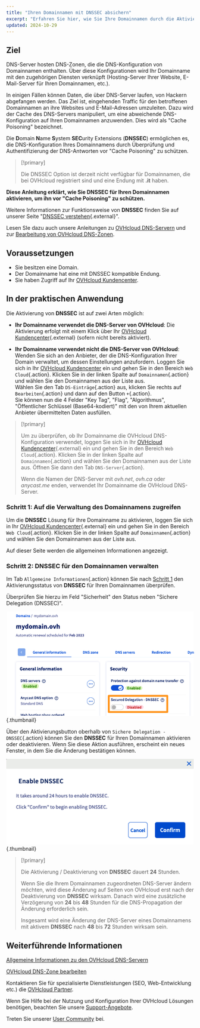 ```yaml
---
title: "Ihren Domainnamen mit DNSSEC absichern"
excerpt: "Erfahren Sie hier, wie Sie Ihre Domainnamen durch die Aktivierung von DNSSEC vor Cache Poisoning schützen können"
updated: 2024-10-29
---
```


## Ziel 

DNS-Server hosten DNS-Zonen, die die DNS-Konfiguration von Domainnamen enthalten. Über diese Konfigurationen wird Ihr Domainname mit den zugehörigen Diensten verknüpft (Hosting-Server Ihrer Website, E-Mail-Server für Ihren Domainnamen, etc.).

In einigen Fällen können Daten, die über DNS-Server laufen, von Hackern abgefangen werden. Das Ziel ist, eingehenden Traffic für den betroffenen Domainnamen an ihre Websites und E-Mail-Adressen umzuleiten. Dazu wird der Cache des DNS-Servers manipuliert, um eine abweichende DNS-Konfiguration auf Ihren Domainnamen anzuwenden. Dies wird als "Cache Poisoning" bezeichnet. 

Die **D**omain **N**ame **S**ystem **SEC**urity Extensions (**DNSSEC**) ermöglichen es, die DNS-Konfiguration Ihres Domainnamens durch Überprüfung und Authentifizierung der DNS-Antworten vor "Cache Poisoning" zu schützen.

> [!primary]
>
> Die DNSSEC Option ist derzeit nicht verfügbar für Domainnamen, die bei OVHcloud registriert sind und eine Endung mit **.it** haben.
>

**Diese Anleitung erklärt, wie Sie DNSSEC für Ihren Domainnamen aktivieren, um ihn vor "Cache Poisoning" zu schützen.**

Weitere Informationen zur Funktionsweise von **DNSSEC** finden Sie auf unserer Seite "[DNSSEC verstehen](/links/web/domains-dnssec){.external}".

Lesen SIe dazu auch unsere Anleitungen zu [OVHcloud DNS-Servern](/pages/web_cloud/domains/dns_server_general_information) und zur [Bearbeitung von OVHcloud DNS-Zonen](/pages/web_cloud/domains/dns_zone_edit).

## Voraussetzungen

- Sie besitzen eine Domain.
- Der Domainname hat eine mit DNSSEC kompatible Endung.
- Sie haben Zugriff auf Ihr [OVHcloud Kundencenter](/links/manager).

## In der praktischen Anwendung

Die Aktivierung von **DNSSEC** ist auf zwei Arten möglich:

- **Ihr Domainname verwendet die DNS-Server von OVHcloud**: Die Aktivierung erfolgt mit einem Klick über Ihr [OVHcloud Kundencenter](/links/manager){.external} (sofern nicht bereits aktiviert).

- **Ihr Domainname verwendet nicht die DNS-Server von OVHcloud**: Wenden Sie sich an den Anbieter, der die DNS-Konfiguration Ihrer Domain verwaltet, um dessen Einstellungen anzufordern. Loggen Sie sich in Ihr [OVHcloud Kundencenter](/links/manager) ein und gehen Sie in den Bereich `Web Cloud`{.action}. Klicken Sie in der linken Spalte auf `Domainnamen`{.action} und wählen Sie den Domainnamen aus der Liste aus.</br>
Wählen Sie den Tab `DS-Einträge`{.action} aus, klicken Sie rechts auf `Bearbeiten`{.action} und dann auf den Button `+`{.action}.</br>
Sie können nun die 4 Felder "Key Tag", "Flag", "Algorithmus", "Öffentlicher Schlüssel (Base64-kodiert)" mit den von Ihrem aktuellen Anbieter übermittelten Daten ausfüllen.

> [!primary]
>
> Um zu überprüfen, ob Ihr Domainname die OVHcloud DNS-Konfiguration verwendet, loggen Sie sich in Ihr [OVHcloud Kundencenter](/links/manager){.external} ein und gehen Sie in den Bereich `Web Cloud`{.action}. Klicken Sie in der linken Spalte auf `Domainnamen`{.action} und wählen Sie den Domainnamen aus der Liste aus. Öffnen Sie dann den Tab `DNS-Server`{.action}.
>
> Wenn die Namen der DNS-Server mit *ovh.net*, *ovh.ca* oder *anycast.me* enden, verwendet Ihr Domainname die OVHcloud DNS-Server.
>

### Schritt 1: Auf die Verwaltung des Domainnamens zugreifen <a name="step1"></a>

Um die **DNSSEC** Lösung für Ihre Domainname zu aktivieren, loggen Sie sich in Ihr [OVHcloud Kundencenter](/links/manager){.external} ein und gehen Sie in den Bereich `Web Cloud`{.action}. Klicken Sie in der linken Spalte auf `Domainnamen`{.action} und wählen Sie den Domainnamen aus der Liste aus.

Auf dieser Seite werden die allgemeinen Informationen angezeigt. 

### Schritt 2: DNSSEC für den Domainnamen verwalten

Im Tab `Allgemeine Informationen`{.action} können Sie nach [Schritt 1](#step1) den Aktivierungsstatus von **DNSSEC** für Ihren Domainnamen überprüfen.

Überprüfen Sie hierzu im Feld "Sicherheit" den Status neben "Sichere Delegation (DNSSEC)".

![DNSSEC](/pages/assets/screens/control_panel/product-selection/web-cloud/domain-dns/general-information/activate-dnssec.png){.thumbnail}

Über den Aktivierungsbutton oberhalb von `Sichere Delegation - DNSSEC`{.action} können Sie den **DNSSEC** für Ihren Domainnamen aktivieren oder deaktivieren. Wenn Sie diese Aktion ausführen, erscheint ein neues Fenster, in dem Sie die Änderung bestätigen können.

![DNSSEC](/pages/assets/screens/control_panel/product-selection/web-cloud/domain-dns/general-information/activate-dnssec-confirmation.png){.thumbnail}

> [!primary]
>
> Die Aktivierung / Deaktivierung von **DNSSEC** dauert **24** Stunden.
>
> Wenn Sie die Ihrem Domainnamen zugeordneten DNS-Server ändern möchten, wird diese Änderung auf Seiten von OVHcloud erst nach der Deaktivierung von **DNSSEC** wirksam. Danach wird eine zusätzliche Verzögerung von **24** bis **48** Stunden für die DNS-Propagation der Änderung erforderlich sein.
>
> Insgesamt wird eine Änderung der DNS-Server eines Domainnamens mit aktivem **DNSSEC** nach **48** bis **72** Stunden wirksam sein.
>

## Weiterführende Informationen

[Allgemeine Informationen zu den OVHcloud DNS-Servern](/pages/web_cloud/domains/dns_server_general_information)

[OVHcloud DNS-Zone bearbeiten](/pages/web_cloud/domains/dns_zone_edit)

Kontaktieren Sie für spezialisierte Dienstleistungen (SEO, Web-Entwicklung etc.) die [OVHcloud Partner](/links/partner).

Wenn Sie Hilfe bei der Nutzung und Konfiguration Ihrer OVHcloud Lösungen benötigen, beachten Sie unsere [Support-Angebote](/links/support).

Treten Sie unserer [User Community](/links/community) bei.